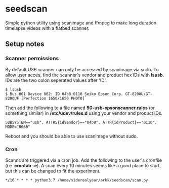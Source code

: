 # seedscan
Simple python utility using scanimage and ffmpeg to make long duration timelapse videos with a flatbed scanner.

## Setup notes
### Scanner permissions
By default USB scanner can only be accessed by scanimage via sudo. To allow user acces, find the scanner's vendor and product hex IDs with **lsusb**. IDs are the two colon seperated values after 'ID'.
```
$ lsusb
$ Bus 001 Device 002: ID 04b8:0110 Seiko Epson Corp. GT-8200U/GT-8200UF [Perfection 1650/1650 PHOTO]`
```
Then add the following to a file named **50-usb-epsonscanner.rules** (or something similar) in **/etc/udev/rules.d** using your vendor and product IDs.
```
SUBSYSTEM=="usb", ATTRS{idVendor}=="04b8", ATTR{idProduct}=="0110", MODE="0666"
```
Reboot and you should be able to use scanimage without sudo.

### Cron
Scanns are triggered via a cron job. Add the following to the user's cronfile (i.e. **crontab -e**). A scan every 10 minutes seems like a good place to start, but this can be changed to fit the experiment.
```
*/10 * * * * python3.7 /home/siderealyear/arkk/seedscan/scan.py
```
